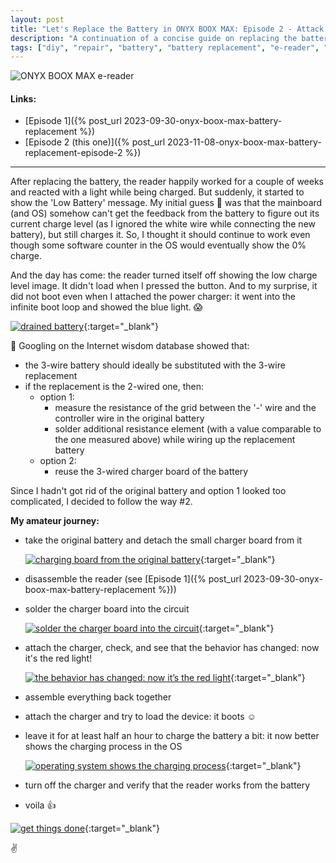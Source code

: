 ```yaml
---
layout: post
title: "Let's Replace the Battery in ONYX BOOX MAX: Episode 2 - Attack of the Charger"
description: "A continuation of a concise guide on replacing the battery in an ONYX BOOX MAX e-book"
tags: ["diy", "repair", "battery", "battery replacement", "e-reader", "onyx boox", "onyx boox max"]
---
```


![ONYX BOOX MAX e-reader](/content/binary/img/posts/2023-09-30-onyx-boox-max-battery-replacement/onyx-boox-max-intro.webp)

#### Links:

- [Episode 1]({% post_url 2023-09-30-onyx-boox-max-battery-replacement %})
- [Episode 2 (this one)]({% post_url 2023-11-08-onyx-boox-max-battery-replacement-episode-2 %})

---

After replacing the battery, the reader happily worked for a couple of weeks and reacted with a light while being charged. But suddenly, it started to show the 'Low Battery' message. My initial guess :thinking: was that the mainboard (and OS) somehow can't get the feedback from the battery to figure out its current charge level (as I ignored the white wire while connecting the new battery), but still charges it. So, I thought it should continue to work even though some software counter in the OS would eventually show the 0% charge.

And the day has come: the reader turned itself off showing the low charge level image. It didn't load when I pressed the button. And to my surprise, it did not boot even when I attached the power charger: it went into the infinite boot loop and showed the blue light. :scream:

[![drained battery](/content/binary/img/posts/2023-11-08-onyx-boox-max-battery-replacement-episode-2/01.webp)](https://1drv.ms/i/s!AqP7CryK4Xu4gQWa0MCfQCq2sAM6?e=oVTMrj){:target="_blank"}

:crystal_ball: Googling on the Internet wisdom database showed that:

- the 3-wire battery should ideally be substituted with the 3-wire replacement
- if the replacement is the 2-wired one, then:
  - option 1:
    - measure the resistance of the grid between the '-' wire and the controller wire in the original battery
    - solder additional resistance element (with a value comparable to the one measured above) while wiring up the replacement battery
  - option 2:
    - reuse the 3-wired charger board of the battery

Since I hadn't got rid of the original battery and option 1 looked too complicated, I decided to follow the way #2.

**My amateur journey:**

- take the original battery and detach the small charger board from it

  [![charging board from the original battery](/content/binary/img/posts/2023-11-08-onyx-boox-max-battery-replacement-episode-2/02.webp)](https://1drv.ms/i/s!AqP7CryK4Xu4gQJRNEApi5mxOyG3?e=kImJR6){:target="_blank"}

- disassemble the reader (see [Episode 1]({% post_url 2023-09-30-onyx-boox-max-battery-replacement %}))

- solder the charger board into the circuit

  [![solder the charger board into the circuit](/content/binary/img/posts/2023-11-08-onyx-boox-max-battery-replacement-episode-2/03.webp)](https://1drv.ms/i/s!AqP7CryK4Xu4gQPQGaNZMY01anyB?e=HirV0J){:target="_blank"}

- attach the charger, check, and see that the behavior has changed: now it's the red light!

  [![the behavior has changed: now it’s the red light](/content/binary/img/posts/2023-11-08-onyx-boox-max-battery-replacement-episode-2/04.webp)](https://1drv.ms/i/s!AqP7CryK4Xu4gQRTQXUbpsATKIa2?e=bNHMMZ){:target="_blank"}

- assemble everything back together

- attach the charger and try to load the device: it boots :relaxed:

- leave it for at least half an hour to charge the battery a bit: it now better shows the charging process in the OS

  [![operating system shows the charging process](/content/binary/img/posts/2023-11-08-onyx-boox-max-battery-replacement-episode-2/05.webp)](https://1drv.ms/i/s!AqP7CryK4Xu4gQZ3DKAmlRpPwdD2?e=ulpp5c){:target="_blank"}

- turn off the charger and verify that the reader works from the battery

- voila :+1:

[![get things done](/content/binary/img/posts/2023-11-08-onyx-boox-max-battery-replacement-episode-2/06.webp)](https://1drv.ms/i/s!AqP7CryK4Xu4gQci2OIvNuZMt_PO?e=DNINWt){:target="_blank"}

:v:


